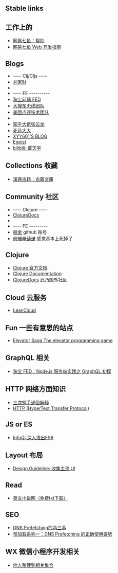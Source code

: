 ## Stable links


## 工作上的

* [网易七鱼：帮助](http://help.qiyukf.com/page/10)
* [网易七鱼 Web 开发指南](https://qiyukf.com/newdoc/html/Web_SDK_Guide.html?t=1524723524678)


## Blogs

* ---- Clj/Cljs ----
* [刘家财](http://liujiacai.net/)
*
* ---- FE ----------
* [淘宝前端 FED](http://taobaofed.org/)
* [大搜车无线团队](http://f2e.souche.com/blog/)
* [美团点评技术团队](https://tech.meituan.com/)
*
* [知乎大佬张云龙](https://github.com/fouber/blog/)
* [死月大大](https://xcoder.in/)
* [XYY601'S BLOG](http://xyy601-blog.logdown.com/)
* [Egoist](https://egoist.moe)
* [bilibili: 戴天宇](http://dtysky.moe/)


## Collections 收藏

* [漢典古籍：古籍文庫](http://gj.zdic.net/)


## Community 社区

* ---- Clojure ----
* [ClojureDocs](https://clojuredocs.org/)
*
* ---- FE ---------
* [掘金](https://juejin.im/) github 账号
* <del>[前端早读课](http://www.zaoduke.net/)</del> 感觉基本上死掉了


## Clojure

* [Clojure 官方文档](https://clojure.org)
* [Clojure Documentation](http://clojure-doc.org/)
* [ClojureDocs](https://clojuredocs.org/) 此乃国外社区


## Cloud 云服务

* [LeanCloud](https://leancloud.cn/)


## Fun 一些有意思的站点

* [Elevator Saga The elevator programming game](http://play.elevatorsaga.com/)


## GraphQL 相关

* [淘宝 FED：Node.js 服务端实践之 GraphQL 初探](http://taobaofed.org/blog/2015/11/26/graphql-basics-server-implementation/)


## HTTP 网络方面知识

* [三次握手通俗解释](https://github.com/jawil/blog/issues/14)
* [HTTP (HyperText Transfer Protocol)](https://www.ntu.edu.sg/home/ehchua/programming/webprogramming/HTTP_Basics.html)


## JS or ES

* [InfoQ: 深入浅出ES6](http://www.infoq.com/cn/es6-in-depth/)


## Layout 布局

* [Design Guideline: 收集主流 UI](http://designguidelines.co/)


## Read

* [英文小说网（免费txt下载）](http://novel.tingroom.com/)


## SEO

* [DNS Prefetching的两三事](http://www.jianshu.com/p/c3a14a853c79)
* [预加载系列一：DNS Prefetching 的正确使用姿势](https://segmentfault.com/a/1190000003944417)


## WX 微信小程序开发相关

* [他人整理到相关集合](https://github.com/opendigg/awesome-github-wechat-weapp)
